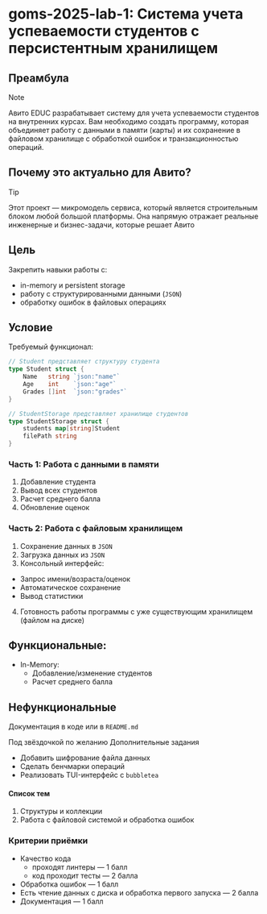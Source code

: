 # goms-2025-lab-1: Система учета успеваемости студентов с персистентным хранилищем

## **Преамбула**
> [!NOTE]
>
> Авито EDUC разрабатывает систему для учета успеваемости студентов на внутренних курсах. Вам необходимо создать программу, которая объединяет работу с данными в памяти (карты) и их сохранение в файловом хранилище с обработкой ошибок и транзакционностью операций.

## Почему это актуально для Авито?
> [!TIP]
>
> Этот проект — микромодель сервиса, который является строительным блоком любой большой платформы. Она напрямую отражает реальные инженерные и бизнес-задачи, которые решает Авито

## Цель
Закрепить навыки работы с:
- in-memory и persistent storage 
- работу с структурированными данными (`JSON`)
- обработку ошибок в файловых операциях

## Условие
Требуемый функционал:
```go
// Student представляет структуру студента
type Student struct {
    Name   string `json:"name"`
    Age    int    `json:"age"`
    Grades []int  `json:"grades"`
}

// StudentStorage представляет хранилище студентов
type StudentStorage struct {
    students map[string]Student
    filePath string
}
```

### Часть 1: Работа с данными в памяти
1. Добавление студента
2. Вывод всех студентов
3. Расчет среднего балла
4. Обновление оценок

### Часть 2: Работа с файловым хранилищем
1. Сохранение данных в `JSON`
2. Загрузка данных из `JSON`
3. Консольный интерфейс:
- Запрос имени/возраста/оценок
- Автоматическое сохранение
- Вывод статистики
4. Готовность работы программы с уже существующим хранилищем (файлом на диске)

## Функциональные:
- In-Memory:
  - Добавление/изменение студентов
  - Расчет среднего балла

## Нефункциональные
Документация в коде или в `README.md`

Под звёздочкой по желанию Дополнительные задания
- Добавить шифрование файла данных
- Сделать бенчмарки операций
- Реализовать TUI-интерфейс с `bubbletea`

#### **Список тем**
1. Структуры и коллекции
2. Работа с файловой системой и обработка ошибок

### Критерии приёмки
- Качество кода
  - проходят линтеры — 1 балл
  - код проходит тесты — 2 балла
- Обработка ошибок — 1 балл
- Есть чтение данных с диска и обработка первого запуска — 2 балла
- Документация — 1 балл
